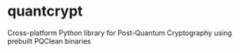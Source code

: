 # quantcrypt
Cross-platform Python library for Post-Quantum Cryptography using prebuilt PQClean binaries
